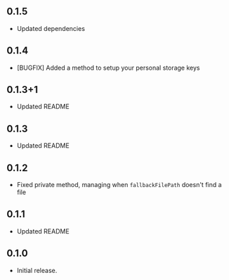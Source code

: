 ## 0.1.5
* Updated dependencies

## 0.1.4
* [BUGFIX] Added a method to setup your personal storage keys

## 0.1.3+1
* Updated README

## 0.1.3
 * Updated README

## 0.1.2
 * Fixed private method, managing when `fallbackFilePath` doesn't find a file

## 0.1.1
 * Updated README

## 0.1.0
 *  Initial release.